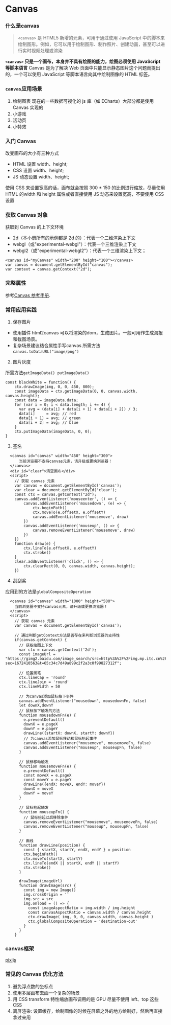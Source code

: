 # Canvas
### 什么是canvas
>`<canvas>` 是 HTML5 新增的元素，可用于通过使用 JavaScript 中的脚本来绘制图形。例如，它可以用于绘制图形、制作照片、创建动画，甚至可以进行实时视频处理或渲染

**`<canvas>` 只是一个画布，本身并不具有绘图的能力，绘图必须使用 JavaScript 等脚本语言**
Canvas 是为了解决 Web 页面中只能显示静态图片这个问题而提出的，一个可以使用 JavaScript 等脚本语言向其中绘制图像的 HTML 标签。
### `canvas`应用场景
1. 绘制图表 现在的一些数据可视化的 js 库（如 ECharts）大部分都是使用 Canvas 实现的
2. 小游戏
3. 活动页
4. 小特效
### 入门 Canvas
改变画布的大小有三种方式
- HTML 设置 width、height;
- CSS 设置 width、height;
- JS 动态设置 width、height;

使用 CSS 来设置宽高的话，画布就会按照 300 * 150 的比例进行缩放，尽量使用 HTML 的width 和 height 属性或者直接使用 JS 动态来设置宽高，不要使用 CSS 设置
### 获取 Canvas 对象
获取到 Canvas 的上下文环境
- 2d（本小册所有的示例都是 2d 的）：代表一个二维渲染上下文
- webgl（或"experimental-webgl"）：代表一个三维渲染上下文
- webgl2（或"experimental-webgl2"）：代表一个三维渲染上下文；
```
<canvas id="myCanvas" width="200" height="100"></canvas>
var canvas = document.getElementById("canvas");
var context = canvas.getContext("2d");
```
### 完整属性
参考[Canvas 参考手册](https://www.runoob.com/tags/ref-canvas.html).

### 常用应用实践
1. 保存图片
- 使用插件 html2canvas 可以将渲染的dom，生成图片。一般可用作生成海报和截图场景。
- 复杂场景建议结合属性手写canvas
所需方法 `canvas.toDataURL("image/png")`
2. 图片灰度

所需方法`getImageData() putImageData()`
```
const blackWhite = function() {
    ctx.drawImage(img, 0, 0, 450, 800);
    const imageData = ctx.getImageData(0, 0, canvas.width, canvas.height);
    const data = imageData.data;
    for (var i = 0; i < data.length; i += 4) {
      var avg = (data[i] + data[i + 1] + data[i + 2]) / 3;
      data[i]     = avg; // red
      data[i + 1] = avg; // green
      data[i + 2] = avg; // blue
    }
    ctx.putImageData(imageData, 0, 0);
}
```
3. 签名
```
  <canvas id="canvas" width="450" height="300">
      当前浏览器不支持canvas元素，请升级或更换浏览器！
  </canvas>
  <div id="clear">清空画布</div>
  <script>
    // 获取 canvas 元素
    var canvas = document.getElementById('canvas');
    var clear = document.getElementById('clear');
    const ctx = canvas.getContext("2d");
    canvas.addEventListener('mouseenter', () => {
        canvas.addEventListener('mousedown', (e) => {
            ctx.beginPath()
            ctx.moveTo(e.offsetX, e.offsetY)
            canvas.addEventListener('mousemove', draw)
        })
        canvas.addEventListener('mouseup', () => {
            canvas.removeEventListener('mousemove', draw)
        })
    })
    function draw(e) {
        ctx.lineTo(e.offsetX, e.offsetY)
        ctx.stroke()
    }
    clear.addEventListener('click', () => {
        ctx.clearRect(0, 0, canvas.width, canvas.height);
    })
```
4. 刮刮奖

应用到的方法是`globalCompositeOperation`
```
  <canvas id="canvas" width="1000" height="500">
    当前浏览器不支持canvas元素，请升级或更换浏览器！
  </canvas>
  <script>
    // 获取 canvas 元素
    var canvas = document.getElementById('canvas');
   
    // 通过判断getContext方法是否存在来判断浏览器的支持性
    if(canvas.getContext) {
      // 获取绘图上下文
      var ctx = canvas.getContext('2d');
      const imageUrl = "https://gimg2.baidu.com/image_search/src=http%3A%2F%2Fimg.mp.itc.cn%2Fupload%2F20160909%2Feca561d1ecce4fcab4f600a74f15b221_th.jpeg&refer=http%3A%2F%2Fimg.mp.itc.cn&app=2002&size=f9999,10000&q=a80&n=0&g=0n&fmt=auto?sec=1672410563&t=65c34c7d49a899c2f2a3c0f99827312f";

      // 设置画笔
      ctx.lineCap = 'round'
      ctx.lineJoin = 'round'
      ctx.lineWidth = 50

      // 为canvas添加鼠标按下事件
      canvas.addEventListener("mousedown", mousedownFn, false)
      let downX,downY
      // 鼠标按下触发的方法
      function mousedownFn(e) {
        e.preventDefault()
        downX = e.pageX
        downY = e.pageY
        drawLine({startX: downX, startY: downY})
        // 为canvas添加鼠标移动和鼠标抬起事件
        canvas.addEventListener("mousemove", mousemoveFn, false)
        canvas.addEventListener("mouseup", mouseupFn, false)
      }

      // 鼠标移动触发
      function mousemoveFn(e) {
        e.preventDefault()
        const moveX = e.pageX
        const moveY = e.pageY
        drawLine({endX: moveX, endY: moveY})
        downX = moveX
        downY = moveY
      }

      // 鼠标抬起触发
      function mouseupFn() {
        // 鼠标抬起以后移除事件
        canvas.removeEventListener("mousemove", mousemoveFn, false)
        canvas.removeEventListener("mouseup", mouseupFn, false)
      }

      // 画线
      function drawLine(position) {
        const { startX, startY, endX, endY } = position
        ctx.beginPath()
        ctx.moveTo(startX, startY)
        ctx.lineTo(endX || startX, endY || startY)
        ctx.stroke()
      }

      drawImage(imageUrl)
      function drawImage(src) {
        const img = new Image()
        img.crossOrigin = ''
        img.src = src
        img.onload = () => {
          const imageAspectRatio = img.width / img.height
          const canvasAspectRatio = canvas.width / canvas.height
          ctx.drawImage( img, 0, 0, canvas.width, canvas.height )
          ctx.globalCompositeOperation = 'destination-out'
        }
      }
    }

```
### canvas框架
[pixijs](http://pixijs.huashengweilai.com/)

### 常见的 Canvas 优化方法
1. 避免浮点数的坐标点
2. 使用多层画布去画一个复杂的场景
3. 用 CSS transform 特性缩放画布调用的是 GPU 尽量不使用 left、top 这些 CSS 
4. 离屏渲染: 设置缓存，绘制图像的时候在屏幕之外的地方绘制好，然后再直接拿过来用